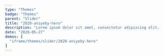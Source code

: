 ```yaml
---
type: "Themes"
badge: "Themes"
parent: "Slider"
title: "2020-aniyeby-hero"
description: "Lorem ipsum dolor sit amet, consectetur adipiscing elit. Nunc tempus laoreet leo sit amet iaculis."
date: "2020-05-27"
demos: [
  "iframe/themes/slider/2020-aniyeby-hero"
]
---
```

